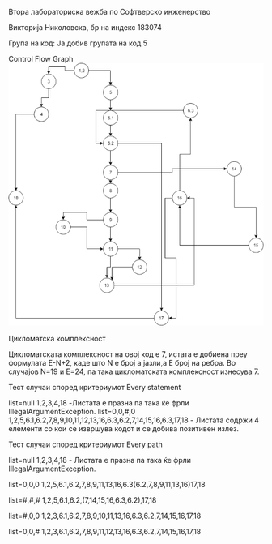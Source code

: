 Втора лабораториска вежба по Софтверско инженерство 

Викторија Николовска, бр на индекс 183074

Група на код:
Ја добив групата на код 5

Control Flow Graph
![GitHub Logo](/SI_Lab2-v2.png)




Цикломатска комплексност 

Цикломатската комплексност на овој код е 7, истата е добиена преу формулата E-N+2, каде што N e број а јазли,а E број на ребра. Во случајов N=19 и E=24, па така цикломатската комплексност изнесува 7.


Тест случаи според критериумот Every statement

list=null  1,2,3,4,18 -Листата е празна па така ќе фрли IllegalArgumentException.
list=0,0,#,0    1,2,5,6.1,6.2,7,8,9,10,11,12,13,16,6.3,6.2,7,14,15,16,6.3,17,18 - Листата содржи 4 елементи со кои се извршува кодот и се добива позитивен излез.


Тест случаи според критериумот Every path

list=null 1,2,3,4,18 - Листата е празна па така ќе фрли IllegalArgumentException.

list=0,0,0  1,2,5,6.1,6.2,7,8,9,11,13,16,6.3(6.2,7,8,9,11,13,16)17,18

list=#,#,#  1,2,5,6.1,6.2,(7,14,15,16,6.3,6.2),17,18

list=#,0,0  1,2,3,6.1,6.2,7,8,9,10,11,13,16,6.3,6.2,7,14,15,16,17,18

list=0,0,#  1,2,3,6.1,6.2,7,8,9,11,12,13,16,6.3,6.2,7,14,15,16,17,18



